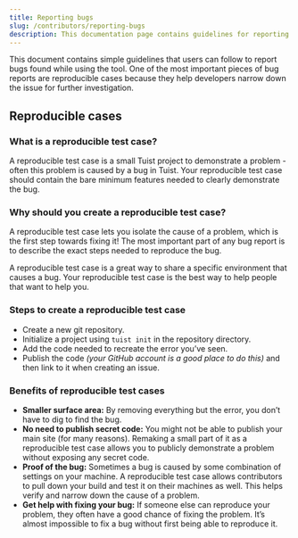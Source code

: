 ```yaml
---
title: Reporting bugs
slug: /contributors/reporting-bugs
description: This documentation page contains guidelines for reporting bugs that are found while using Tuist.
---
```


This document contains simple guidelines that users can follow to report bugs found while using the tool.
One of the most important pieces of bug reports are reproducible cases because they help developers narrow down the issue for further investigation.

## Reproducible cases

### What is a reproducible test case?

A reproducible test case is a small Tuist project to demonstrate a problem - often this problem is caused by a bug in Tuist. Your reproducible test case should contain the bare minimum features needed to clearly demonstrate the bug.

### Why should you create a reproducible test case?

A reproducible test case lets you isolate the cause of a problem, which is the first step towards fixing it! The most important part of any bug report is to describe the exact steps needed to reproduce the bug.

A reproducible test case is a great way to share a specific environment that causes a bug. Your reproducible test case is the best way to help people that want to help you.

### Steps to create a reproducible test case

- Create a new git repository.
- Initialize a project using `tuist init` in the repository directory.
- Add the code needed to recreate the error you’ve seen.
- Publish the code _(your GitHub account is a good place to do this)_ and then link to it when creating an issue.

### Benefits of reproducible test cases

- **Smaller surface area:** By removing everything but the error, you don’t have to dig to find the bug.
- **No need to publish secret code:** You might not be able to publish your main site (for many reasons). Remaking a small part of it as a reproducible test case allows you to publicly demonstrate a problem without exposing any secret code.
- **Proof of the bug:** Sometimes a bug is caused by some combination of settings on your machine. A reproducible test case allows contributors to pull down your build and test it on their machines as well. This helps verify and narrow down the cause of a problem.
- **Get help with fixing your bug:** If someone else can reproduce your problem, they often have a good chance of fixing the problem. It’s almost impossible to fix a bug without first being able to reproduce it.
